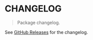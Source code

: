 # CHANGELOG

> Package changelog.

See [GitHub Releases](https://github.com/stdlib-js/stats-iter-mmidrange/releases) for the changelog.